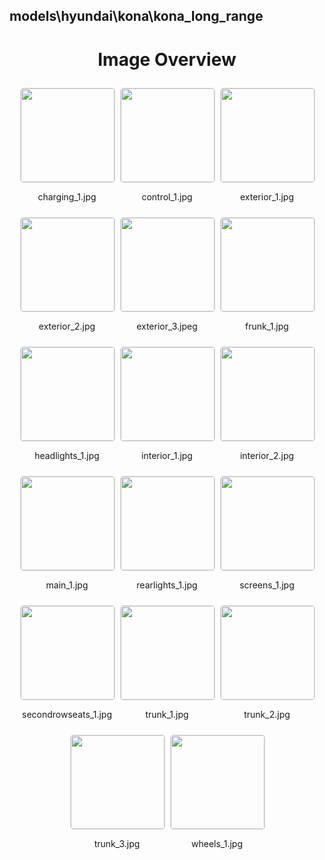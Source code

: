## models\hyundai\kona\kona_long_range
<style>
    .image-gallery {
        display: flex;
        flex-wrap: wrap;
        gap: 10px;
        justify-content: center;
        padding: 10px;
    }
    .image-gallery img {
        width: 150px;
        height: auto;
        border: 1px solid #ddd;
        border-radius: 5px;
    }
    .image-gallery div {
        flex: 1 1 calc(33.333% - 20px); /* Three images per row on large screens */
        max-width: 150px;
        text-align: center;
    }
    @media (max-width: 768px) {
        .image-gallery div {
            flex: 1 1 calc(50% - 20px); /* Two images per row on medium screens */
        }
    }
    @media (max-width: 480px) {
        .image-gallery div {
            flex: 1 1 100%; /* One image per row on small screens */
        }
    }
</style>
<h1 style ="text-align: center;"> Image Overview </h1> <div class="image-gallery">
<div>
<img src="https://media.evkx.net/multimedia/models/hyundai/kona/kona_long_range/charging_1_st.jpg">
<p>charging_1.jpg</p>
</div>
<div>
<img src="https://media.evkx.net/multimedia/models/hyundai/kona/kona_long_range/control_1_st.jpg">
<p>control_1.jpg</p>
</div>
<div>
<img src="https://media.evkx.net/multimedia/models/hyundai/kona/kona_long_range/exterior_1_st.jpg">
<p>exterior_1.jpg</p>
</div>
<div>
<img src="https://media.evkx.net/multimedia/models/hyundai/kona/kona_long_range/exterior_2_st.jpg">
<p>exterior_2.jpg</p>
</div>
<div>
<img src="https://media.evkx.net/multimedia/models/hyundai/kona/kona_long_range/exterior_3_st.jpeg">
<p>exterior_3.jpeg</p>
</div>
<div>
<img src="https://media.evkx.net/multimedia/models/hyundai/kona/kona_long_range/frunk_1_st.jpg">
<p>frunk_1.jpg</p>
</div>
<div>
<img src="https://media.evkx.net/multimedia/models/hyundai/kona/kona_long_range/headlights_1_st.jpg">
<p>headlights_1.jpg</p>
</div>
<div>
<img src="https://media.evkx.net/multimedia/models/hyundai/kona/kona_long_range/interior_1_st.jpg">
<p>interior_1.jpg</p>
</div>
<div>
<img src="https://media.evkx.net/multimedia/models/hyundai/kona/kona_long_range/interior_2_st.jpg">
<p>interior_2.jpg</p>
</div>
<div>
<img src="https://media.evkx.net/multimedia/models/hyundai/kona/kona_long_range/main_1_st.jpg">
<p>main_1.jpg</p>
</div>
<div>
<img src="https://media.evkx.net/multimedia/models/hyundai/kona/kona_long_range/rearlights_1_st.jpg">
<p>rearlights_1.jpg</p>
</div>
<div>
<img src="https://media.evkx.net/multimedia/models/hyundai/kona/kona_long_range/screens_1_st.jpg">
<p>screens_1.jpg</p>
</div>
<div>
<img src="https://media.evkx.net/multimedia/models/hyundai/kona/kona_long_range/secondrowseats_1_st.jpg">
<p>secondrowseats_1.jpg</p>
</div>
<div>
<img src="https://media.evkx.net/multimedia/models/hyundai/kona/kona_long_range/trunk_1_st.jpg">
<p>trunk_1.jpg</p>
</div>
<div>
<img src="https://media.evkx.net/multimedia/models/hyundai/kona/kona_long_range/trunk_2_st.jpg">
<p>trunk_2.jpg</p>
</div>
<div>
<img src="https://media.evkx.net/multimedia/models/hyundai/kona/kona_long_range/trunk_3_st.jpg">
<p>trunk_3.jpg</p>
</div>
<div>
<img src="https://media.evkx.net/multimedia/models/hyundai/kona/kona_long_range/wheels_1_st.jpg">
<p>wheels_1.jpg</p>
</div>
</div>

